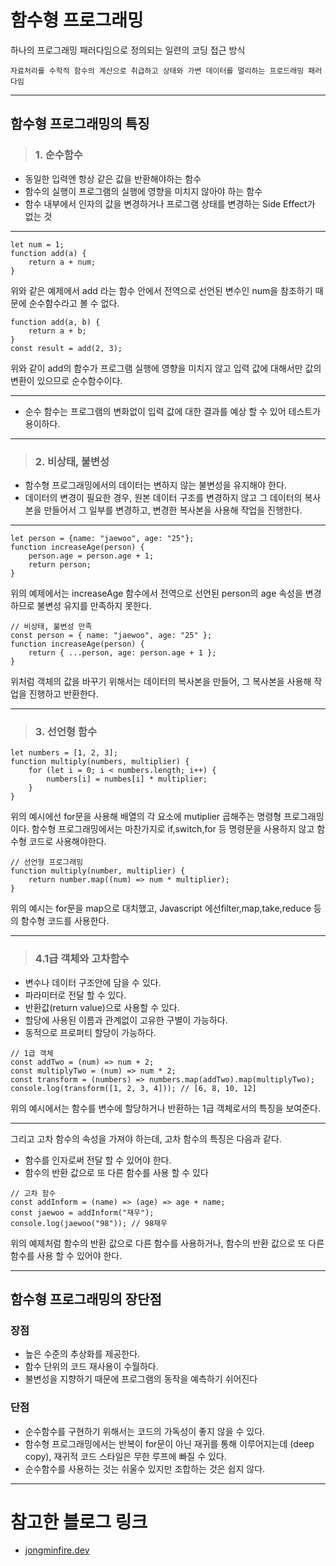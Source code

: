 # 함수형 프로그래밍

하나의 프로그래밍 패러다임으로 정의되는 일련의 코딩 접근 방식

```
자료처리를 수학적 함수의 계산으로 취급하고 상태와 가변 데이터를 멀리하는 프로드래밍 패러다임
```

---

## 함수형 프로그래밍의 특징

> ### 1. 순수함수

- 동일한 입력엔 항상 같은 값을 반환해야하는 함수
- 함수의 실행이 프로그램의 실행에 영향을 미치지 않아야 하는 함수
- 함수 내부에서 인자의 값을 변경하거나 프로그램 상태를 변경하는 Side Effect가 없는 것

---

```
let num = 1;
function add(a) {
	return a + num;
}
```

위와 같은 예제에서 add 라는 함수 안에서 전역으로 선언된 변수인 num을 참조하기 때문에 순수함수라고 볼 수 없다.

```
function add(a, b) {
	return a + b;
}
const result = add(2, 3);
```

위와 같이 add의 함수가 프로그램 실행에 영향을 미치지 않고 입력 값에 대해서만 값의 변환이 있으므로 순수함수이다.

---

- 순수 함수는 프로그램의 변화없이 입력 값에 대한 결과를 예상 할 수 있어 테스트가 용이하다.

---

> ### 2. 비상태, 불변성

- 함수형 프로그래밍에서의 데이터는 변하지 않는 불변성을 유지해야 한다.
- 데이터의 변경이 필요한 경우, 원본 데이터 구조를 변경하지 않고 그 데이터의 복사본을 만들어서 그 일부를 변경하고, 변경한 복사본을 사용해 작업을 진행한다.

---

```
let person = {name: "jaewoo", age: "25"};
function increaseAge(person) {
	person.age = person.age + 1;
    return person;
}
```

위의 예제에서는 increaseAge 함수에서 전역으로 선언된 person의 age 속성을 변경하므로 불변성 유지를 만족하지 못한다.

```
// 비상태, 불변성 만족
const person = { name: "jaewoo", age: "25" };
function increaseAge(person) {
    return { ...person, age: person.age + 1 };
}
```

위처럼 객체의 값을 바꾸기 위해서는 데이터의 복사본을 만들어, 그 복사본을 사용해 작업을 진행하고 반환한다.

---

> ### 3. 선언형 함수

```
let numbers = [1, 2, 3];
function multiply(numbers, multiplier) {
    for (let i = 0; i < numbers.length; i++) {
        numbers[i] = numbes[i] * multiplier;
    }
}
```

위의 예시에선 for문을 사용해 배열의 각 요소에 mutiplier 곱해주는 명령형 프로그래밍이다.
함수형 프로그래밍에서는 마찬가지로 if,switch,for 등 명령문을 사용하지 않고 함수형 코드로 사용해야한다.

```
// 선언형 프로그래밍
function multiply(number, multiplier) {
    return number.map((num) => num * multiplier);
}
```

위의 예시는 for문을 map으로 대치했고, Javascript 에선filter,map,take,reduce 등의 함수형 코드를 사용한다.

---

> ### 4.1급 객체와 고차함수

- 변수나 데이터 구조안에 담을 수 있다.
- 파라미터로 전달 할 수 있다.
- 반환값(return value)으로 사용할 수 있다.
- 할당에 사용된 이름과 관계없이 고유한 구별이 가능하다.
- 동적으로 프로퍼티 할당이 가능하다.

```
// 1급 객체
const addTwo = (num) => num + 2;
const multiplyTwo = (num) => num * 2;
const transform = (numbers) => numbers.map(addTwo).map(multiplyTwo);
console.log(transform([1, 2, 3, 4])); // [6, 8, 10, 12]
```

위의 예시에서는 함수를 변수에 할당하거나 반환하는 1급 객체로서의 특징을 보여준다.

---

그리고 고차 함수의 속성을 가져야 하는데, 고차 함수의 특징은 다음과 같다.

- 함수를 인자로써 전달 할 수 있어야 한다.
- 함수의 반환 값으로 또 다른 함수를 사용 할 수 있다

```
// 고차 함수
const addInform = (name) => (age) => age + name;
const jaewoo = addInform("재우");
console.log(jaewoo("98")); // 98재우
```

위의 예제처럼 함수의 반환 값으로 다른 함수를 사용하거나, 함수의 반환 값으로 또 다른 함수를 사용 할 수 있어야 한다.

---

## 함수형 프로그래밍의 장단점

### 장점

- 높은 수준의 추상화를 제공한다.
- 함수 단위의 코드 재사용이 수월하다.
- 불변성을 지향하기 때문에 프로그램의 동작을 예측하기 쉬어진다

### 단점

- 순수함수를 구현하기 위해서는 코드의 가독성이 좋지 않을 수 있다.
- 함수형 프로그래밍에서는 반복이 for문이 아닌 재귀를 통해 이루어지는데 (deep copy), 재귀적 코드 스타일은 무한 루프에 빠질 수 있다.
- 순수함수를 사용하는 것는 쉬울수 있지만 조합하는 것은 쉽지 않다.

---

# 참고한 블로그 링크

- [jongminfire.dev](https://jongminfire.dev/%ED%95%A8%EC%88%98%ED%98%95-%ED%94%84%EB%A1%9C%EA%B7%B8%EB%9E%98%EB%B0%8D%EC%9D%B4%EB%9E%80)
